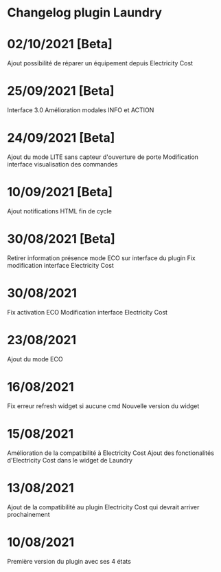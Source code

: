 # Changelog plugin Laundry

# 02/10/2021 [Beta]

Ajout possibilité de réparer un équipement depuis Electricity Cost

# 25/09/2021 [Beta]

Interface 3.0
Amélioration modales INFO et ACTION

# 24/09/2021 [Beta]

Ajout du mode LITE sans capteur d'ouverture de porte
Modification interface visualisation des commandes

# 10/09/2021 [Beta]

Ajout notifications HTML fin de cycle

# 30/08/2021 [Beta]

Retirer information présence mode ECO sur interface du plugin
Fix modification interface Electricity Cost

# 30/08/2021

Fix activation ECO
Modification interface Electricity Cost

# 23/08/2021

Ajout du mode ECO

# 16/08/2021

Fix erreur refresh widget si aucune cmd
Nouvelle version du widget

# 15/08/2021

Amélioration de la compatibilité à Electricity Cost
Ajout des fonctionalités d'Electricity Cost dans le widget de Laundry

# 13/08/2021

Ajout de la compatibilité au plugin Electricity Cost qui devrait arriver prochainement

# 10/08/2021

Première version du plugin avec ses 4 états

